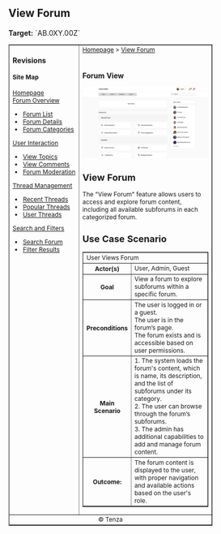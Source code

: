 <h2>View Forum</h2>
<p><strong>Target:</strong> `AB.0XY.00Z`</p>

<table border="1" cellpadding="0" cellspacing="0" style="width: 80%; font-size: 12px;">
    <tr style="width: 70%;" valign="top">
        <td width="18%">
            <h3>Revisions</h3>
            <h4 style="list-style-type: none; padding-left: 0;">Site Map</h4>
            <a href="">Homepage</a>
            <br>
            <a href="">Forum Overview</a>
            <ul>
                <li><a href="docs/view-forum/forum-list.md">Forum List</a></li>
                <li><a href="docs/view-forum/forum-details.md">Forum Details</a></li>
                <li><a href="docs/view-forum/forum-categories.md">Forum Categories</a></li>
            </ul>
            <a href="">User Interaction</a>
            <ul>
                <li><a href="docs/view-forum/view-topics.md">View Topics</a></li>
                <li><a href="docs/view-forum/view-comments.md">View Comments</a></li>
                <li><a href="docs/view-forum/forum-moderation.md">Forum Moderation</a></li>
            </ul>
            <a href="">Thread Management</a>
            <ul>
                <li><a href="docs/view-forum/recent-threads.md">Recent Threads</a></li>
                <li><a href="docs/view-forum/popular-threads.md">Popular Threads</a></li>
                <li><a href="docs/view-forum/user-threads.md">User Threads</a></li>
            </ul>
            <a href="">Search and Filters</a>
            <ul>
                <li><a href="docs/view-forum/search-forum.md">Search Forum</a></li>
                <li><a href="docs/view-forum/filter-results.md">Filter Results</a></li>
            </ul>
        </td>
        <td valign="top" style="width: 30%;">
            <a href="https://github.com/Davidty143/purple-eclipse/blob/main/docs/homepage/homepage.md">Homepage</a> &gt;
            <a href="https://github.com/Davidty143/purple-eclipse/tree/main/docs/view-forum">View Forum</a>
            <br><br>
            <h3> Forum View </h3>
            <img src="../../assets/view_forum(user).png" alt="View Forum" width="1000">
            <h2>View Forum</h2>
            <p>The "View Forum" feature allows users to access and explore forum content, including all available subforums in each categorized forum.</p>
            <h2>Use Case Scenario</h2>
            <table border="1">
                <tr>
                    <td colspan="2" align="left">
                      User Views Forum
                    </td>
                </tr>
                <tr>
                    <th>Actor(s)</th>
                    <td>User, Admin, Guest</td>
                </tr>
                <tr>
                    <th>Goal</th>
                    <td>View a forum to explore subforums within a specific forum.</td>
                </tr>  
                <tr>
                    <th>Preconditions</th>
                    <td>
                          The user is logged in or a guest.<br>
                          The user is in the forum’s page.<br>
                          The forum exists and is accessible based on user permissions.
                    </td>
                </tr>
                <tr>
                    <th>Main Scenario</th>
                    <td>
                        1. The system loads the forum's content, which is name, its description, and the list of subforums under its category.<br>
                        2. The user can browse through the forum’s subforums.<br>
                        3. The admin has additional capabilities to add and manage forum content.
                    </td>
                </tr>
                <tr>
                    <th>Outcome:</th>
                    <td>The forum content is displayed to the user, with proper navigation and available actions based on the user's role.</td>
                </tr>
            </table>   
          <tr>
              <td colspan="2" align="center">
                  © Tenza
              </td>
          </tr>
</table>
